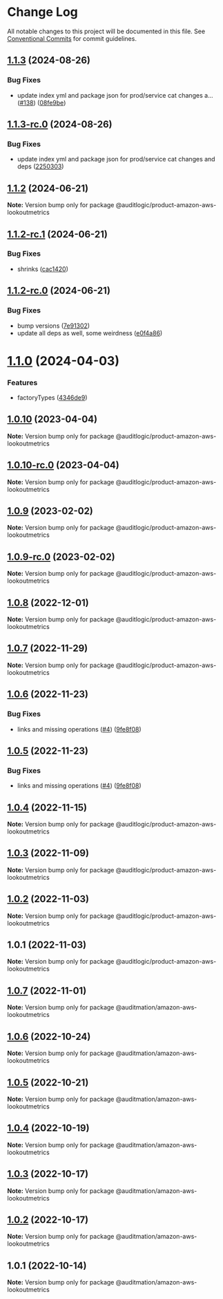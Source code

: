 # Change Log

All notable changes to this project will be documented in this file.
See [Conventional Commits](https://conventionalcommits.org) for commit guidelines.

## [1.1.3](https://github.com/auditlogic/product/compare/@auditlogic/product-amazon-aws-lookoutmetrics@1.1.2...@auditlogic/product-amazon-aws-lookoutmetrics@1.1.3) (2024-08-26)


### Bug Fixes

* update index yml and package json for prod/service cat changes a… ([#138](https://github.com/auditlogic/product/issues/138)) ([08fe9be](https://github.com/auditlogic/product/commit/08fe9beb1c8457462a19bc69caa02e6212d97e1a))





## [1.1.3-rc.0](https://github.com/auditlogic/product/compare/@auditlogic/product-amazon-aws-lookoutmetrics@1.1.2...@auditlogic/product-amazon-aws-lookoutmetrics@1.1.3-rc.0) (2024-08-26)


### Bug Fixes

* update index yml and package json for prod/service cat changes and deps ([2250303](https://github.com/auditlogic/product/commit/225030363a363608240135b7ebed386b28f01e4b))





## [1.1.2](https://github.com/auditlogic/product/compare/@auditlogic/product-amazon-aws-lookoutmetrics@1.1.2-rc.1...@auditlogic/product-amazon-aws-lookoutmetrics@1.1.2) (2024-06-21)

**Note:** Version bump only for package @auditlogic/product-amazon-aws-lookoutmetrics





## [1.1.2-rc.1](https://github.com/auditlogic/product/compare/@auditlogic/product-amazon-aws-lookoutmetrics@1.1.2-rc.0...@auditlogic/product-amazon-aws-lookoutmetrics@1.1.2-rc.1) (2024-06-21)


### Bug Fixes

* shrinks ([cac1420](https://github.com/auditlogic/product/commit/cac14200fefcd8183ab69fe89a47bd3f70f563e9))





## [1.1.2-rc.0](https://github.com/auditlogic/product/compare/@auditlogic/product-amazon-aws-lookoutmetrics@1.1.0...@auditlogic/product-amazon-aws-lookoutmetrics@1.1.2-rc.0) (2024-06-21)


### Bug Fixes

* bump versions ([7e91302](https://github.com/auditlogic/product/commit/7e913023b8b312150ed7762c32fbbe616be71de5))
* update all deps as well, some weirdness ([e0f4a86](https://github.com/auditlogic/product/commit/e0f4a864714e2d3de6bbf3da014d5312fe53be2f))





# [1.1.0](https://github.com/auditlogic/product/compare/@auditlogic/product-amazon-aws-lookoutmetrics@1.0.10...@auditlogic/product-amazon-aws-lookoutmetrics@1.1.0) (2024-04-03)


### Features

* factoryTypes ([4346de9](https://github.com/auditlogic/product/commit/4346de92693aee892fccf725338ffc7b80ab182b))





## [1.0.10](https://github.com/auditlogic/product/compare/@auditlogic/product-amazon-aws-lookoutmetrics@1.0.9...@auditlogic/product-amazon-aws-lookoutmetrics@1.0.10) (2023-04-04)

**Note:** Version bump only for package @auditlogic/product-amazon-aws-lookoutmetrics





## [1.0.10-rc.0](https://github.com/auditlogic/product/compare/@auditlogic/product-amazon-aws-lookoutmetrics@1.0.9...@auditlogic/product-amazon-aws-lookoutmetrics@1.0.10-rc.0) (2023-04-04)

**Note:** Version bump only for package @auditlogic/product-amazon-aws-lookoutmetrics





## [1.0.9](https://github.com/auditlogic/product/compare/@auditlogic/product-amazon-aws-lookoutmetrics@1.0.8...@auditlogic/product-amazon-aws-lookoutmetrics@1.0.9) (2023-02-02)

**Note:** Version bump only for package @auditlogic/product-amazon-aws-lookoutmetrics





## [1.0.9-rc.0](https://github.com/auditlogic/product/compare/@auditlogic/product-amazon-aws-lookoutmetrics@1.0.8...@auditlogic/product-amazon-aws-lookoutmetrics@1.0.9-rc.0) (2023-02-02)

**Note:** Version bump only for package @auditlogic/product-amazon-aws-lookoutmetrics





## [1.0.8](https://github.com/auditlogic/product/compare/@auditlogic/product-amazon-aws-lookoutmetrics@1.0.7...@auditlogic/product-amazon-aws-lookoutmetrics@1.0.8) (2022-12-01)

**Note:** Version bump only for package @auditlogic/product-amazon-aws-lookoutmetrics





## [1.0.7](https://github.com/auditlogic/product/compare/@auditlogic/product-amazon-aws-lookoutmetrics@1.0.6...@auditlogic/product-amazon-aws-lookoutmetrics@1.0.7) (2022-11-29)

**Note:** Version bump only for package @auditlogic/product-amazon-aws-lookoutmetrics





## [1.0.6](https://github.com/auditlogic/product/compare/@auditlogic/product-amazon-aws-lookoutmetrics@1.0.4...@auditlogic/product-amazon-aws-lookoutmetrics@1.0.6) (2022-11-23)


### Bug Fixes

* links and missing operations ([#4](https://github.com/auditlogic/product/issues/4)) ([9fe8f08](https://github.com/auditlogic/product/commit/9fe8f08fe7c57fdb79f991ac35bd6ac2e7dcad38))





## [1.0.5](https://github.com/auditlogic/product/compare/@auditlogic/product-amazon-aws-lookoutmetrics@1.0.4...@auditlogic/product-amazon-aws-lookoutmetrics@1.0.5) (2022-11-23)


### Bug Fixes

* links and missing operations ([#4](https://github.com/auditlogic/product/issues/4)) ([9fe8f08](https://github.com/auditlogic/product/commit/9fe8f08fe7c57fdb79f991ac35bd6ac2e7dcad38))





## [1.0.4](https://github.com/auditlogic/product/compare/@auditlogic/product-amazon-aws-lookoutmetrics@1.0.3...@auditlogic/product-amazon-aws-lookoutmetrics@1.0.4) (2022-11-15)

**Note:** Version bump only for package @auditlogic/product-amazon-aws-lookoutmetrics





## [1.0.3](https://github.com/auditlogic/product/compare/@auditlogic/product-amazon-aws-lookoutmetrics@1.0.2...@auditlogic/product-amazon-aws-lookoutmetrics@1.0.3) (2022-11-09)

**Note:** Version bump only for package @auditlogic/product-amazon-aws-lookoutmetrics





## [1.0.2](https://github.com/auditlogic/product/compare/@auditlogic/product-amazon-aws-lookoutmetrics@1.0.1...@auditlogic/product-amazon-aws-lookoutmetrics@1.0.2) (2022-11-03)

**Note:** Version bump only for package @auditlogic/product-amazon-aws-lookoutmetrics





## 1.0.1 (2022-11-03)

**Note:** Version bump only for package @auditlogic/product-amazon-aws-lookoutmetrics





## [1.0.7](https://github.com/auditmation/store-content/compare/@auditmation/amazon-aws-lookoutmetrics@1.0.6...@auditmation/amazon-aws-lookoutmetrics@1.0.7) (2022-11-01)

**Note:** Version bump only for package @auditmation/amazon-aws-lookoutmetrics





## [1.0.6](https://github.com/auditmation/store-content/compare/@auditmation/amazon-aws-lookoutmetrics@1.0.5...@auditmation/amazon-aws-lookoutmetrics@1.0.6) (2022-10-24)

**Note:** Version bump only for package @auditmation/amazon-aws-lookoutmetrics





## [1.0.5](https://github.com/auditmation/store-content/compare/@auditmation/amazon-aws-lookoutmetrics@1.0.4...@auditmation/amazon-aws-lookoutmetrics@1.0.5) (2022-10-21)

**Note:** Version bump only for package @auditmation/amazon-aws-lookoutmetrics





## [1.0.4](https://github.com/auditmation/store-content/compare/@auditmation/amazon-aws-lookoutmetrics@1.0.3...@auditmation/amazon-aws-lookoutmetrics@1.0.4) (2022-10-19)

**Note:** Version bump only for package @auditmation/amazon-aws-lookoutmetrics





## [1.0.3](https://github.com/auditmation/store-content/compare/@auditmation/amazon-aws-lookoutmetrics@1.0.2...@auditmation/amazon-aws-lookoutmetrics@1.0.3) (2022-10-17)

**Note:** Version bump only for package @auditmation/amazon-aws-lookoutmetrics





## [1.0.2](https://github.com/auditmation/store-content/compare/@auditmation/amazon-aws-lookoutmetrics@1.0.1...@auditmation/amazon-aws-lookoutmetrics@1.0.2) (2022-10-17)

**Note:** Version bump only for package @auditmation/amazon-aws-lookoutmetrics





## 1.0.1 (2022-10-14)

**Note:** Version bump only for package @auditmation/amazon-aws-lookoutmetrics
